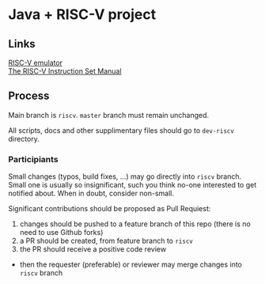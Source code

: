 # Java + RISC-V project

## Links

[RISC-V emulator](./dev-riscv/emulator/README.md)  
[The RISC-V Instruction Set Manual](https://riscv.org/specifications/)

## Process

Main branch is `riscv`. `master` branch must remain unchanged.

All scripts, docs and other supplimentary files should go to `dev-riscv` directory.

### Participiants

Small changes (typos, build fixes, ...) may go directly into `riscv` branch.
Small one is usually so insignificant, such you think no-one interested to get notified about. 
When in doubt, consider non-small.

Significant contributions should be proposed as Pull Requiest:
 1. changes should be pushed to a feature branch of this repo (there is no need to use Github forks)
 2. a PR should be created, from feature branch to `riscv`
 3. the PR should receive a positive code review
  * then the requester (preferable) or reviewer may merge changes into `riscv` branch

